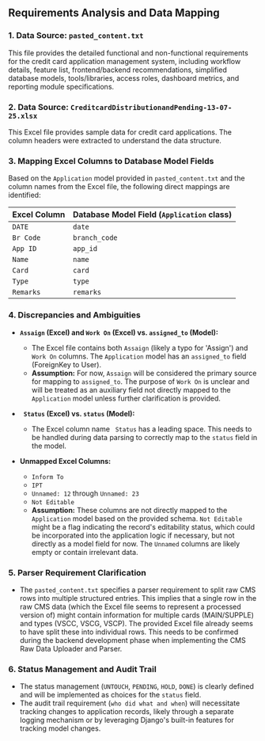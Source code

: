 ## Requirements Analysis and Data Mapping

### 1. Data Source: `pasted_content.txt`
This file provides the detailed functional and non-functional requirements for the credit card application management system, including workflow details, feature list, frontend/backend recommendations, simplified database models, tools/libraries, access roles, dashboard metrics, and reporting module specifications.

### 2. Data Source: `CreditcardDistributionandPending-13-07-25.xlsx`
This Excel file provides sample data for credit card applications. The column headers were extracted to understand the data structure.

### 3. Mapping Excel Columns to Database Model Fields
Based on the `Application` model provided in `pasted_content.txt` and the column names from the Excel file, the following direct mappings are identified:

| Excel Column | Database Model Field (`Application` class) |
|--------------|--------------------------------------------|
| `DATE`       | `date`                                     |
| `Br Code`    | `branch_code`                              |
| `App ID`     | `app_id`                                   |
| `Name`       | `name`                                     |
| `Card`       | `card`                                     |
| `Type`       | `type`                                     |
| `Remarks`    | `remarks`                                  |

### 4. Discrepancies and Ambiguities

- **`Assaign` (Excel) and `Work On` (Excel) vs. `assigned_to` (Model):**
  - The Excel file contains both `Assaign` (likely a typo for 'Assign') and `Work On` columns. The `Application` model has an `assigned_to` field (ForeignKey to User).
  - **Assumption:** For now, `Assaign` will be considered the primary source for mapping to `assigned_to`. The purpose of `Work On` is unclear and will be treated as an auxiliary field not directly mapped to the `Application` model unless further clarification is provided.

- **` Status` (Excel) vs. `status` (Model):**
  - The Excel column name ` Status` has a leading space. This needs to be handled during data parsing to correctly map to the `status` field in the model.

- **Unmapped Excel Columns:**
  - `Inform To`
  - `IPT`
  - `Unnamed: 12` through `Unnamed: 23`
  - `Not Editable`
  - **Assumption:** These columns are not directly mapped to the `Application` model based on the provided schema. `Not Editable` might be a flag indicating the record's editability status, which could be incorporated into the application logic if necessary, but not directly as a model field for now. The `Unnamed` columns are likely empty or contain irrelevant data.

### 5. Parser Requirement Clarification
- The `pasted_content.txt` specifies a parser requirement to split raw CMS rows into multiple structured entries. This implies that a single row in the raw CMS data (which the Excel file seems to represent a processed version of) might contain information for multiple cards (MAIN/SUPPLE) and types (VSCC, VSCG, VSCP). The provided Excel file already seems to have split these into individual rows. This needs to be confirmed during the backend development phase when implementing the CMS Raw Data Uploader and Parser.

### 6. Status Management and Audit Trail
- The status management (`UNTOUCH`, `PENDING`, `HOLD`, `DONE`) is clearly defined and will be implemented as choices for the `status` field.
- The audit trail requirement (`who did what and when`) will necessitate tracking changes to application records, likely through a separate logging mechanism or by leveraging Django's built-in features for tracking model changes.

